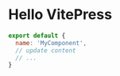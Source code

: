 # Hello VitePress

```js
export default {
  name: 'MyComponent',
  // update content
  // ...
}
```


<HelloWorld msg="hello world" />
<HelloRemote />


<script setup>
import HelloWorld from './components/HelloWorld.vue';
import HelloRemote from './components/HelloRemote.vue';
</script>